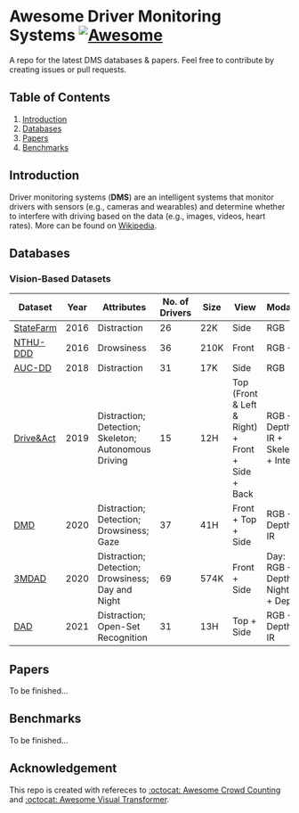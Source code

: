 # Awesome Driver Monitoring Systems [![Awesome](https://awesome.re/badge.svg)](https://awesome.re)

A repo for the latest DMS databases &amp; papers. Feel free to contribute by creating issues or pull requests.

## Table of Contents

1. [Introduction](#introduction)
2. [Databases](#databases)
3. [Papers](#papers)
4. [Benchmarks](#benchmarks)

## Introduction

Driver monitoring systems (**DMS**) are an intelligent systems that monitor drivers with sensors (e.g., cameras and wearables) and determine whether to interfere with driving based on the data (e.g., images, videos, heart rates). More can be found on [Wikipedia](https://en.wikipedia.org/wiki/Driver_monitoring_system).

## Databases

### Vision-Based Datasets

| Dataset                                                                       | Year | Attributes                                           | No. of Drivers | Size | View                                             | Modality                               | Resolution          |
| ----------------------------------------------------------------------------- | ---- | ---------------------------------------------------- | -------------- | ---- | ------------------------------------------------ | -------------------------------------- | ------------------- |
| [StateFarm](https://www.kaggle.com/c/state-farm-distracted-driver-detection/) | 2016 | Distraction                                          | 26             | 22K  | Side                                             | RGB                                    | 640x480             |
| [NTHU-DDD](http://cv.cs.nthu.edu.tw/php/callforpaper/datasets/DDD/)           | 2016 | Drowsiness                                           | 36             | 210K | Front                                            | RGB + IR                               | 640x480             |
| [AUC-DD](https://abouelnaga.io/projects/auc-distracted-driver-dataset/)       | 2018 | Distraction                                          | 31             | 17K  | Side                                             | RGB                                    | 1920x1080           |
| [Drive&Act](https://driveandact.com/)                                         | 2019 | Distraction; Detection; Skeleton; Autonomous Driving | 15             | 12H  | Top (Front & Left & Right) + Front + Side + Back | RGB + Depth + IR + Skeleton + Interior | 1280x1024           |
| [DMD](https://dmd.vicomtech.org/)                                             | 2020 | Distraction; Detection; Drowsiness; Gaze             | 37             | 41H  | Front + Top + Side                               | RGB + Depth + IR                       | 1920x1080; 1280x720 |
| [3MDAD](https://sites.google.com/site/benkhalifaanouar1/6-datasets)           | 2020 | Distraction; Detection; Drowsiness; Day and Night    | 69             | 574K | Front + Side                                     | Day: RGB + Depth; Night: IR + Depth    | 640x480             |
| [DAD](https://github.com/okankop/Driver-Anomaly-Detection)                    | 2021 | Distraction; Open-Set Recognition                    | 31             | 13H  | Top + Side                                       | RGB + Depth + IR                       | 224x171             | 

## Papers

To be finished...

## Benchmarks

To be finished...

## Acknowledgement

This repo is created with refereces to [:octocat: Awesome Crowd Counting](https://github.com/gjy3035/Awesome-Crowd-Counting) and [:octocat: Awesome Visual Transformer](https://github.com/dk-liang/Awesome-Visual-Transformer).
